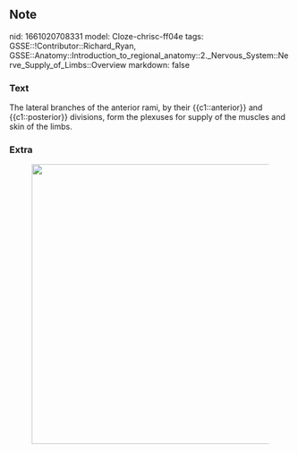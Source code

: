 ## Note
nid: 1661020708331
model: Cloze-chrisc-ff04e
tags: GSSE::!Contributor::Richard_Ryan, GSSE::Anatomy::Introduction_to_regional_anatomy::2._Nervous_System::Nerve_Supply_of_Limbs::Overview
markdown: false

### Text
<div class="toggle">
  The lateral branches of the anterior rami, by their
  {{c1::anterior}} and {{c1::posterior}} divisions, form the
  plexuses for supply of the muscles and skin of the limbs.
</div>

### Extra
<figure id="bc469b8a-44a0-4c9a-af65-6bd8769daf74" class="image">
  <a href= 
  "Overview%2068f2e9efe39c4a5d9f6b1ffd913be3ed/Untitled%202.png"><img style="width:500px"
  src="decb3eb7daaaab45d472f44989ed19761c1f8c8a.png"></a>
</figure>

